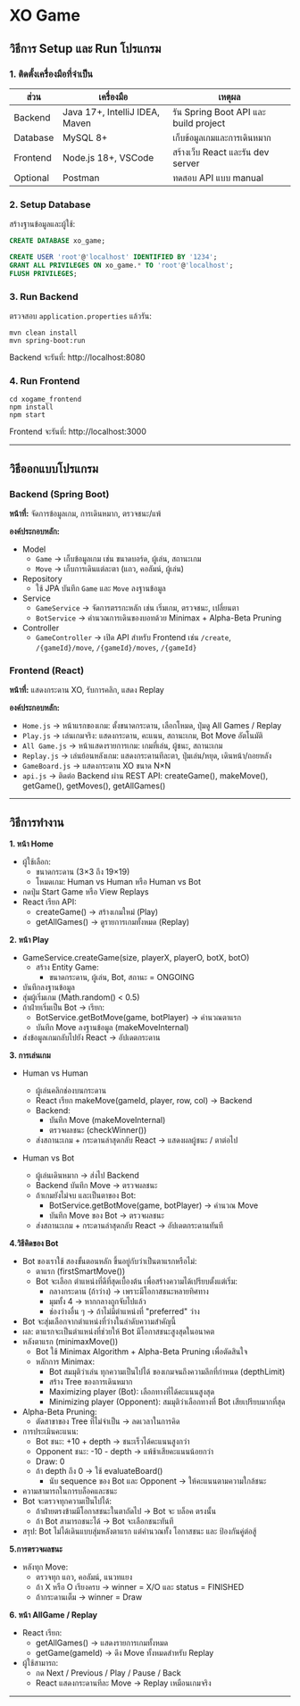 # XO Game

## วิธีการ Setup และ Run โปรแกรม

### 1. ติดตั้งเครื่องมือที่จำเป็น

| ส่วน | เครื่องมือ | เหตุผล |
|------|------------|--------|
| Backend | Java 17+, IntelliJ IDEA, Maven | รัน Spring Boot API และ build project |
| Database | MySQL 8+ | เก็บข้อมูลเกมและการเดินหมาก |
| Frontend | Node.js 18+, VSCode | สร้างเว็บ React และรัน dev server |
| Optional | Postman | ทดสอบ API แบบ manual |

### 2. Setup Database

สร้างฐานข้อมูลและผู้ใช้:

```sql
CREATE DATABASE xo_game;

CREATE USER 'root'@'localhost' IDENTIFIED BY '1234';
GRANT ALL PRIVILEGES ON xo_game.* TO 'root'@'localhost';
FLUSH PRIVILEGES;
```

### 3. Run Backend

ตรวจสอบ `application.properties` แล้วรัน:

```
mvn clean install  
mvn spring-boot:run
```

Backend จะรันที่: http://localhost:8080

### 4. Run Frontend

```
cd xogame_frontend  
npm install  
npm start
```

Frontend จะรันที่: http://localhost:3000

---

## วิธีออกแบบโปรแกรม

### Backend (Spring Boot)

**หน้าที่:** จัดการข้อมูลเกม, การเดินหมาก, ตรวจชนะ/แพ้  

**องค์ประกอบหลัก:**

- Model
  - `Game` → เก็บข้อมูลเกม เช่น ขนาดบอร์ด, ผู้เล่น, สถานะเกม
  - `Move` → เก็บการเดินแต่ละตา (แถว, คอลัมน์, ผู้เล่น)
- Repository
  - ใช้ JPA บันทึก `Game` และ `Move` ลงฐานข้อมูล
- Service
  - `GameService` → จัดการตรรกะหลัก เช่น เริ่มเกม, ตรวจชนะ, เปลี่ยนตา
  - `BotService` → คำนวณการเดินของบอทด้วย Minimax + Alpha-Beta Pruning
- Controller
  - `GameController` → เปิด API สำหรับ Frontend เช่น `/create`, `/{gameId}/move`, `/{gameId}/moves`, `/{gameId}`

### Frontend (React)

**หน้าที่:** แสดงกระดาน XO, รับการคลิก, แสดง Replay  

**องค์ประกอบหลัก:**

- `Home.js` → หน้าแรกของเกม: ตั้งขนาดกระดาน, เลือกโหมด, ปุ่มดู All Games / Replay
- `Play.js` → เล่นเกมจริง: แสดงกระดาน, คะแนน, สถานะเกม, Bot Move อัตโนมัติ
- `All Game.js` → หน้าแสดงรายการเกม: เกมที่เล่น, ผู้ชนะ, สถานะเกม
- `Replay.js` → เล่นย้อนหลังเกม: แสดงกระดานทีละตา, ปุ่มเล่น/หยุด, เดินหน้า/ถอยหลัง
- `GameBoard.js` → แสดงกระดาน XO ขนาด N×N
- `api.js` → ติดต่อ Backend ผ่าน REST API: createGame(), makeMove(), getGame(), getMoves(), getAllGames()

---

## วิธีการทำงาน

**1. หน้า Home**
- ผู้ใช้เลือก:
  - ขนาดกระดาน (3×3 ถึง 19×19)
  - โหมดเกม: Human vs Human หรือ Human vs Bot
- กดปุ่ม Start Game หรือ View Replays
- React เรียก API:
  - createGame() → สร้างเกมใหม่ (Play)
  - getAllGames() → ดูรายการเกมทั้งหมด (Replay)

**2. หน้า Play**
- GameService.createGame(size, playerX, playerO, botX, botO)
  - สร้าง Entity Game:
    - ขนาดกระดาน, ผู้เล่น, Bot, สถานะ = ONGOING
- บันทึกลงฐานข้อมูล
- สุ่มผู้เริ่มเกม (Math.random() < 0.5)
- ถ้าฝ่ายเริ่มเป็น Bot → เรียก:
  - BotService.getBotMove(game, botPlayer) → คำนวณตาแรก
  - บันทึก Move ลงฐานข้อมูล (makeMoveInternal)
- ส่งข้อมูลเกมกลับไปยัง React → อัปเดตกระดาน

**3. การเล่นเกม**
- Human vs Human
  - ผู้เล่นคลิกช่องบนกระดาน
  - React เรียก makeMove(gameId, player, row, col) → Backend
  - Backend:
    - บันทึก Move (makeMoveInternal)
    - ตรวจผลชนะ (checkWinner())
  - ส่งสถานะเกม + กระดานล่าสุดกลับ React → แสดงผลผู้ชนะ / ตาต่อไป

- Human vs Bot
  - ผู้เล่นเดินหมาก → ส่งไป Backend
  - Backend บันทึก Move → ตรวจผลชนะ
  - ถ้าเกมยังไม่จบ และเป็นตาของ Bot:
    - BotService.getBotMove(game, botPlayer) → คำนวณ Move
    - บันทึก Move ของ Bot → ตรวจผลชนะ
  - ส่งสถานะเกม + กระดานล่าสุดกลับ React → อัปเดตกระดานทันที
    
**4.วิธีคิดของ Bot**
  - Bot ของเราใช้ สองขั้นตอนหลัก ขึ้นอยู่กับว่าเป็นตาแรกหรือไม่:
    - ตาแรก (firstSmartMove())
    - Bot จะเลือก ตำแหน่งที่ดีที่สุดเบื้องต้น เพื่อสร้างความได้เปรียบตั้งแต่เริ่ม:
      - กลางกระดาน (ถ้าว่าง) → เพราะมีโอกาสชนะหลายทิศทาง
      - มุมทั้ง 4 → หากกลางถูกจับไปแล้ว
      - ช่องว่างอื่น ๆ → ถ้าไม่มีตำแหน่งที่ "preferred" ว่าง
  - Bot จะสุ่มเลือกจากตำแหน่งที่ว่างในลำดับความสำคัญนี้
  - ผล: ตาแรกจะเป็นตำแหน่งที่ช่วยให้ Bot มีโอกาสชนะสูงสุดในอนาคต
  - หลังตาแรก (minimaxMove())
    - Bot ใช้ Minimax Algorithm + Alpha-Beta Pruning เพื่อตัดสินใจ
    - หลักการ Minimax:
      - Bot สมมุติว่าเล่น ทุกความเป็นไปได้ ของเกมจนถึงความลึกที่กำหนด (depthLimit)
      - สร้าง Tree ของการเดินหมาก
      - Maximizing player (Bot): เลือกทางที่ได้คะแนนสูงสุด
      - Minimizing player (Opponent): สมมุติว่าเลือกทางที่ Bot เสียเปรียบมากที่สุด
  - Alpha-Beta Pruning:
      - ตัดสาขาของ Tree ที่ไม่จำเป็น → ลดเวลาในการคิด
  - การประเมินคะแนน:
     - Bot ชนะ: +10 + depth → ชนะเร็วได้คะแนนสูงกว่า
     - Opponent ชนะ: -10 - depth → แพ้ช้าเสียคะแนนน้อยกว่า
     - Draw: 0
     - ถ้า depth ถึง 0 → ใช้ evaluateBoard()
       - นับ sequence ของ Bot และ Opponent → ให้คะแนนตามความใกล้ชนะ
  - ความสามารถในการบล็อคและชนะ
  - Bot จะตรวจทุกความเป็นไปได้:
      - ถ้าฝ่ายตรงข้ามมีโอกาสชนะในตาถัดไป → Bot จะ บล็อค ตรงนั้น
      - ถ้า Bot สามารถชนะได้ → Bot จะเลือกชนะทันที
  - สรุป: Bot ไม่ได้เดินแบบสุ่มหลังตาแรก แต่คำนวณทั้ง โอกาสชนะ และ ป้องกันคู่ต่อสู้

**5.การตรวจผลชนะ**
  - หลังทุก Move:
    - ตรวจทุก แถว, คอลัมน์, แนวทแยง
    - ถ้า X หรือ O เรียงครบ → winner = X/O และ status = FINISHED
    - ถ้ากระดานเต็ม → winner = Draw

**6. หน้า AllGame / Replay**
  - React เรียก:
    - getAllGames() → แสดงรายการเกมทั้งหมด
    - getGame(gameId) → ดึง Move ทั้งหมดสำหรับ Replay
  - ผู้ใช้สามารถ:
    - กด Next / Previous / Play / Pause / Back
    - React แสดงกระดานทีละ Move → Replay เหมือนเกมจริง
---
